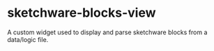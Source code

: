 # sketchware-blocks-view
A custom widget used to display and parse sketchware blocks from a data/logic file.

